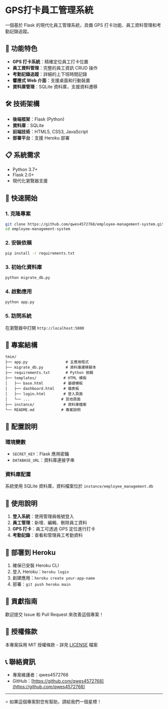 # GPS打卡員工管理系統

一個基於 Flask 的現代化員工管理系統，具備 GPS 打卡功能、員工資料管理和考勤記錄追蹤。

## 🚀 功能特色

- **GPS 打卡系統**：精確定位員工打卡位置
- **員工資料管理**：完整的員工資訊 CRUD 操作
- **考勤記錄追蹤**：詳細的上下班時間記錄
- **響應式 Web 介面**：支援桌面和行動裝置
- **資料庫管理**：SQLite 資料庫，支援資料遷移

## 🛠️ 技術架構

- **後端框架**：Flask (Python)
- **資料庫**：SQLite
- **前端技術**：HTML5, CSS3, JavaScript
- **部署平台**：支援 Heroku 部署

## 📋 系統需求

- Python 3.7+
- Flask 2.0+
- 現代化瀏覽器支援

## 🚀 快速開始

### 1. 克隆專案
```bash
git clone https://github.com/qwes4572768/employee-management-system.git
cd employee-management-system
```

### 2. 安裝依賴
```bash
pip install -r requirements.txt
```

### 3. 初始化資料庫
```bash
python migrate_db.py
```

### 4. 啟動應用
```bash
python app.py
```

### 5. 訪問系統
在瀏覽器中打開 `http://localhost:5000`

## 📁 專案結構

```
tmie/
├── app.py                 # 主應用程式
├── migrate_db.py          # 資料庫遷移腳本
├── requirements.txt       # Python 依賴
├── templates/            # HTML 模板
│   ├── base.html         # 基礎模板
│   ├── dashboard.html    # 儀表板
│   ├── login.html        # 登入頁面
│   └── ...              # 其他頁面
├── instance/             # 資料庫檔案
└── README.md            # 專案說明
```

## 🔧 配置說明

### 環境變數
- `SECRET_KEY`：Flask 應用密鑰
- `DATABASE_URL`：資料庫連接字串

### 資料庫配置
系統使用 SQLite 資料庫，資料檔案位於 `instance/employee_management.db`

## 📱 使用說明

1. **登入系統**：使用管理員帳號登入
2. **員工管理**：新增、編輯、刪除員工資料
3. **GPS 打卡**：員工可透過 GPS 定位進行打卡
4. **考勤記錄**：查看和管理員工考勤資料

## 🚀 部署到 Heroku

1. 確保已安裝 Heroku CLI
2. 登入 Heroku：`heroku login`
3. 創建應用：`heroku create your-app-name`
4. 部署：`git push heroku main`

## 🤝 貢獻指南

歡迎提交 Issue 和 Pull Request 來改善這個專案！

## 📄 授權條款

本專案採用 MIT 授權條款 - 詳見 [LICENSE](LICENSE) 檔案

## 📞 聯絡資訊

- 專案維護者：qwes4572768
- GitHub：[https://github.com/qwes4572768](https://github.com/qwes4572768)

---

⭐ 如果這個專案對您有幫助，請給我們一個星標！
